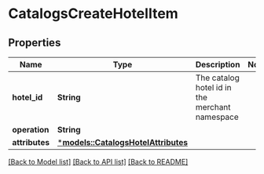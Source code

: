 # CatalogsCreateHotelItem

## Properties
Name | Type | Description | Notes
------------ | ------------- | ------------- | -------------
**hotel_id** | **String** | The catalog hotel id in the merchant namespace | 
**operation** | **String** |  | 
**attributes** | [***models::CatalogsHotelAttributes**](CatalogsHotelAttributes.md) |  | 

[[Back to Model list]](../README.md#documentation-for-models) [[Back to API list]](../README.md#documentation-for-api-endpoints) [[Back to README]](../README.md)


